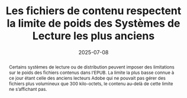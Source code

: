 ---
title: Les fichiers de contenu respectent  la limite de poids des Systèmes de Lecture les plus anciens 
abstract: "Certains systèmes de lecture ou de distribution peuvent imposer des limitations sur le poids des fichiers contenus dans l’EPUB. La limite la plus basse connue à ce jour étant celle des anciens lecteurs Adobe qui ne pouvait pas gérer des fichiers plus volumineux que 300 kilo-octets, le contenu au-delà de cette limite ne s’affichant pas."
categories: 
    - "performances et rétrocompatibilité"
agrege: O0000-E087
opquast: 'N/A'
indiceebook: '87'
description: "Règle n°87"
before: "086"
weight: "087"
after: "088"
actif: '1'
layout: rules
date: 2025-07-08
tags: 
    - "Écoconception"
    - "Interopérabilité"
objectif: 
    - "Assurer que les fichiers EPUB sont compatibles avec les systèmes de lecture plus anciens, notamment ceux qui ont des limitations techniques."
    - "Assurer une interopérabilité maximale entre différents systèmes de lecture et plateformes."
    - "Améliorer la performance et le temps de chargement des fichiers EPUB."
Meo: 
    - "les fichiers XHTML devraient être séparés en unités d’un poids inférieur à 300 ko"
Controle: 
    - "Vérifier le poids des fichiers XHTML"
epubcheck: false
ace: false
humancheck: true
ReadiumGoToolkit: 
Source: 
    - "SNE"
Referentiel: 
    - "N/A"
Steps: 
    - "Production numérique"
---